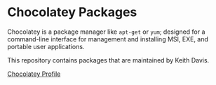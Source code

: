 # Chocolatey Packages

Chocolatey is a package manager like `apt-get` or `yum`; designed for a command-line interface for management and installing MSI, EXE, and portable user applications.

This repository contains packages that are maintained by Keith Davis.

[Chocolatey Profile](https://chocolatey.org/profiles/laurin1)
